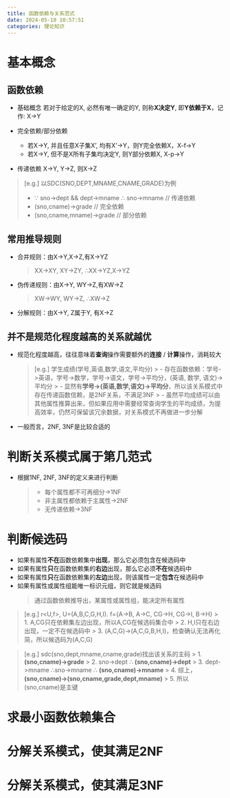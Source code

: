 ```yaml
---
title: 函数依赖与关系范式
date: 2024-05-10 10:57:51
categories: 理论知识
---
```


# 基本概念
## 函数依赖
- 基础概念
若对于给定的X, 必然有唯一确定的Y, 则称**X决定Y**, 即**Y依赖于X**，记作: X->Y
<!-- more -->
- 完全依赖/部分依赖
    - 若X->Y, 并且任意X子集X’, 均有X’->Y，则Y完全依赖X，X-f->Y
    - 若X->Y, 但不是X所有子集均决定Y, 则Y部分依赖X, X-p->Y

- 传递依赖
X->Y, Y->Z, 则X->Z

> [e.g.] 以SDC(SNO,DEPT,MNAME,CNAME,GRADE)为例
> - ∵ sno->dept && dept->mname ∴ sno->mname	// 传递依赖
> - (sno,cname)->grade				// 完全依赖
> - (sno,cname,mname)->grade        // 部分依赖

## 常用推导规则
- 合并规则：由X->Y,X->Z,有X->YZ
    > XX->XY, XY->ZY, ∴XX->YZ,X->YZ
- 伪传递规则：由X->Y, WY->Z,有XW->Z
    > XW->WY, WY->Z, ∴XW->Z
- 分解规则：由X->Y, Z属于Y, 有X->Z

## 并不是规范化程度越高的关系就越优
- 规范化程度越高，往往意味着**查询**操作需要额外的**连接** / **计算**操作，消耗较大
    > [e.g.] 学生成绩(学号,英语,数学,语文,平均分)
        > - 存在函数依赖：学号->英语，学号->数学，学号->语文，学号->平均分，(英语, 数学, 语文)->平均分
        > - 显然有**学号->(英语,数学,语文)->平均分**，所以该关系模式中存在传递函数信赖，是2NF关系，不满足3NF
        > - 虽然平均成绩可以由其他属性推算出来，但如果应用中需要经常查询学生的平均成绩，为提高效率，仍然可保留该冗余数据，对关系模式不再做进一步分解
- 一般而言，2NF, 3NF是比较合适的


# 判断关系模式属于第几范式
- 根据1NF, 2NF, 3NF的定义来进行判断
    > - 每个属性都不可再细分->1NF
    > - 非主属性都依赖于主属性->2NF
    > - 无传递依赖->3NF

# 判断候选码
- 如果有属性**不在**函数依赖集中**出现**，那么它必须包含在候选码中
- 如果有属性**只**在函数依赖集的**右边**出现，那么它必须**不在**候选码中
- 如果有属性**只**在函数依赖集的**左边**出现，则该属性一定**包含**在候选码中
- 如果有属性或属性组能唯一标识元组，则它就是候选码
    > 通过函数依赖推导出，某属性或属性组，能决定所有属性

> [e.g.] r<U,f>, U=(A,B,C,G,H,I). f={A->B, A->C, CG->H, CG->I, B->H}
    > 1. A,CG只在依赖集左边出现，所以A,CG在候选码集合中
    > 2. H,I只在右边出现，一定不在候选码中
    > 3. (A,C,G)->(A,C,G,B,H,I)，检查确认无法再化简，所以候选码为(A,C,G)

> [e.g.] sdc(sno,dept,mname,cname,grade)找出该关系的主码
    > 1. **(sno,cname)->grade**
    > 2. sno->dept ∴ **(sno,cname)->dept**
    > 3. dept->mname ∴sno->mname ∴ **(sno,cname)->mname**
    > 4. 综上，**(sno,cname)->(sno,cname,grade,dept,mname)**
    > 5. 所以(sno,cname)是主键


# 求最小函数依赖集合


# 分解关系模式，使其满足2NF

# 分解关系模式，使其满足3NF

